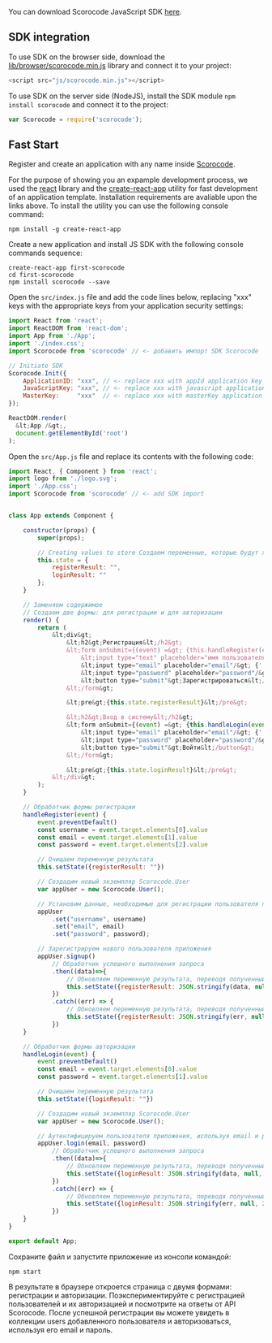 You can download Scorocode JavaScript SDK [here](https://github.com/Scorocode/scorocode-SDK-JS).

## SDK integration

To use SDK on the browser side, download the [lib/browser/scorocode.min.js](https://github.com/Scorocode/scorocode-SDK-JS/blob/master/lib/browser/scorocode.min.js) library and connect it to your project: 

```js
<script src="js/scorocode.min.js"></script>
```
 
To use SDK on the server side (NodeJS), install the SDK module `npm install scorocode` and connect it to the project:

```js
var Scorocode = require('scorocode');
```
## Fast Start

Register and create an application with any name inside [Scorocode](https://scorocode.ru/).

For the purpose of showing you an expample development process, we used the [react](https://facebook.github.io/react/) library and the [create-react-app](https://github.com/facebookincubator/create-react-app) utility for fast development of an application template. Installation requirements are avaliable upon the links above. To install the utility you can use the following console command:

```
npm install -g create-react-app
```

Create a new application and install JS SDK with the following console commands sequence:

```
create-react-app first-scorocode
cd first-scorocode
npm install scorocode --save
```

Open the `src/index.js` file and add the code lines below, replacing "xxx" keys with the appropriate keys from your application security settings:

```js
import React from 'react';
import ReactDOM from 'react-dom';
import App from './App';
import './index.css';
import Scorocode from 'scorocode' // <- добавить импорт SDK Scorocode

// Initiate SDK
Scorocode.Init({
    ApplicationID: "xxx", // <- replace xxx with appId application key
    JavaScriptKey: "xxx", // <- replace xxx with javascript application key
    MasterKey:     "xxx"  // <- replace xxx with masterKey application key
});

ReactDOM.render(
  &lt;App /&gt;,
  document.getElementById('root')
);
```

Open  the `src/App.js` file and replace its contents with the following code:

```js
import React, { Component } from 'react';
import logo from './logo.svg';
import './App.css';
import Scorocode from 'scorocode' // <- add SDK import


class App extends Component {

    constructor(props) {
        super(props);

        // Creating values to store Создаем переменные, которые будут хранить результаты запросов
        this.state = {
            registerResult: "",
            loginResult: ""
        };
    }

    // Заменяем содержимое
    // Создаем две формы: для регистрации и для авторизации
    render() {
        return (
            &lt;div&gt;
                &lt;h2&gt;Регистрация&lt;/h2&gt;
                &lt;form onSubmit={(event) =&gt; {this.handleRegister(event)}}&gt;
                    &lt;input type="text" placeholder="имя пользователя"/&gt; {' '}
                    &lt;input type="email" placeholder="email"/&gt; {' '}
                    &lt;input type="password" placeholder="password"/&gt;
                    &lt;button type="submit"&gt;Зарегистрироваться&lt;/button&gt;
                &lt;/form&gt;

                &lt;pre&gt;{this.state.registerResult}&lt;/pre&gt;

                &lt;h2&gt;Вход в систему&lt;/h2&gt;
                &lt;form onSubmit={(event) =&gt; {this.handleLogin(event)}}&gt;
                    &lt;input type="email" placeholder="email"/&gt; {' '}
                    &lt;input type="password" placeholder="password"/&gt;
                    &lt;button type="submit"&gt;Войти&lt;/button&gt;
                &lt;/form&gt;

                &lt;pre&gt;{this.state.loginResult}&lt;/pre&gt;
            &lt;/div&gt;
        );
    }

    // Обработчик формы регистрации
    handleRegister(event) {
        event.preventDefault()
        const username = event.target.elements[0].value
        const email = event.target.elements[1].value
        const password = event.target.elements[2].value

        // Очищаем переменную результата
        this.setState({registerResult: ""})

        // Создадим новый экземпляр Scorocode.User
        var appUser = new Scorocode.User();

        // Установим данные, необходимые для регистрации пользователя приложения
        appUser
            .set("username", username)
            .set("email", email)
            .set("password", password);

        // Зарегистрируем нового пользователя приложения
        appUser.signup()
            // Обработчик успешного выполнения запроса
            .then((data)=>{
                // Обновляем переменную результата, переводя полученный объект в строку
                this.setState({registerResult: JSON.stringify(data, null, 2)})
            })
            .catch((err) => {
                // Обновляем переменную результата, переводя полученный объект в строку
                this.setState({registerResult: JSON.stringify(err, null, 2)})
            })
    }

    // Обработчик формы авторизации
    handleLogin(event) {
        event.preventDefault()
        const email = event.target.elements[0].value
        const password = event.target.elements[1].value

        // Очищаем переменную результата
        this.setState({loginResult: ""})

        // Создадим новый экземпляр Scorocode.User
        var appUser = new Scorocode.User();

        // Аутентифицируем пользователя приложения, используя email и password
        appUser.login(email, password)
            // Обработчик успешного выполнения запроса
            .then((data)=>{
                // Обновляем переменную результата, переводя полученный объект в строку
                this.setState({loginResult: JSON.stringify(data, null, 2)})
            })
            .catch((err) => {
                // Обновляем переменную результата, переводя полученный объект в строку
                this.setState({loginResult: JSON.stringify(err, null, 2)})
            })
    }
}

export default App;
```

Сохраните файл и запустите приложение из консоли командой:

```
npm start
```

В результате в браузере откроется страница с двумя формами: регистрации и авторизации.
Поэкспериментируйте с регистрацией пользователей и их авторизацией и посмотрите на ответы от API Scorocode.
После успешной регистрации вы можете увидеть в коллекции users добавленного пользователя и авторизоваться, используя его email и пароль.
